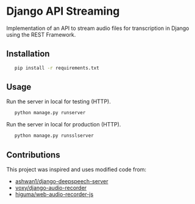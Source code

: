 # Django API Streaming

Implementation of an API to stream audio files for transcription in Django using the REST Framework.

## Installation

```bash
   pip install -r requirements.txt
```

## Usage

Run the server in local for testing (HTTP).

```bash
   python manage.py runserver
```

Run the server in local for production (HTTP).

```bash
   python manage.py runsslserver
```

## Contributions

This project was inspired and uses modified code from:

- [ashwan1/django-deepspeech-server](https://github.com/ashwan1/django-deepspeech-server)
- [voxy/django-audio-recorder](https://github.com/voxy/django-audio-recorder)
- [higuma/web-audio-recorder-js](https://github.com/higuma/web-audio-recorder-js)
